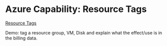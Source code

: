 
# Azure Capability: Resource Tags

[Resource Tags](https://docs.microsoft.com/en-us/azure/azure-resource-manager/resource-manager-subscription-governance#resource-tags)

Demo: tag a resource group, VM, Disk and explain what the effect/use is in the billing data.